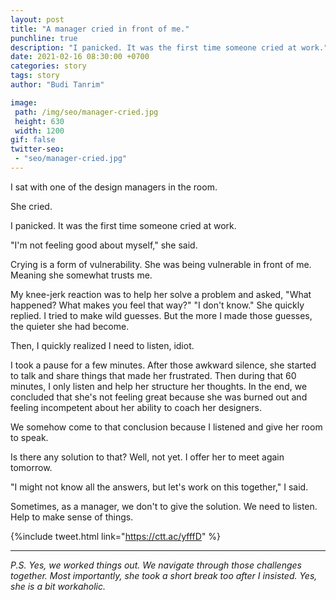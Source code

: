 ```yaml
---
layout: post
title: "A manager cried in front of me."
punchline: true
description: "I panicked. It was the first time someone cried at work."
date: 2021-02-16 08:30:00 +0700
categories: story
tags: story
author: "Budi Tanrim"

image:
 path: /img/seo/manager-cried.jpg
 height: 630
 width: 1200
gif: false
twitter-seo: 
 - "seo/manager-cried.jpg"
---
```


I sat with one of the design managers in the room.

She cried.

I panicked. It was the first time someone cried at work.

"I'm not feeling good about myself," she said.

Crying is a form of vulnerability. She was being vulnerable in front of me. Meaning she somewhat trusts me.

My knee-jerk reaction was to help her solve a problem and asked, "What happened? What makes you feel that way?" "I don't know." She quickly replied. I tried to make wild guesses. But the more I made those guesses, the quieter she had become.

Then, I quickly realized I need to listen, idiot.

I took a pause for a few minutes. After those awkward silence, she started to talk and share things that made her frustrated. Then during that 60 minutes, I only listen and help her structure her thoughts. In the end, we concluded that she's not feeling great because she was burned out and feeling incompetent about her ability to coach her designers.

We somehow come to that conclusion because I listened and give her room to speak.

Is there any solution to that? Well, not yet. I offer her to meet again tomorrow. 

"I might not know all the answers, but let's work on this together," I said.

Sometimes, as a manager, we don't to give the solution. We need to listen. Help to make sense of things.

{%include tweet.html link="https://ctt.ac/yfffD" %}

---

*P.S. Yes, we worked things out. We navigate through those challenges together. Most importantly, she took a short break too after I insisted. Yes, she is a bit workaholic.*